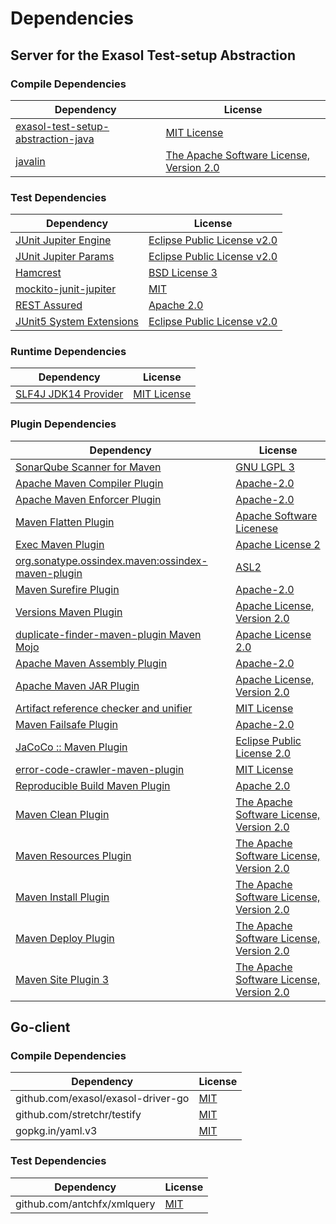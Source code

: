 <!-- @formatter:off -->
# Dependencies

## Server for the Exasol Test-setup Abstraction

### Compile Dependencies

| Dependency                              | License                                       |
| --------------------------------------- | --------------------------------------------- |
| [exasol-test-setup-abstraction-java][0] | [MIT License][1]                              |
| [javalin][2]                            | [The Apache Software License, Version 2.0][3] |

### Test Dependencies

| Dependency                     | License                           |
| ------------------------------ | --------------------------------- |
| [JUnit Jupiter Engine][4]      | [Eclipse Public License v2.0][5]  |
| [JUnit Jupiter Params][4]      | [Eclipse Public License v2.0][5]  |
| [Hamcrest][6]                  | [BSD License 3][7]                |
| [mockito-junit-jupiter][8]     | [MIT][9]                          |
| [REST Assured][10]             | [Apache 2.0][11]                  |
| [JUnit5 System Extensions][12] | [Eclipse Public License v2.0][13] |

### Runtime Dependencies

| Dependency                 | License           |
| -------------------------- | ----------------- |
| [SLF4J JDK14 Provider][14] | [MIT License][15] |

### Plugin Dependencies

| Dependency                                              | License                                       |
| ------------------------------------------------------- | --------------------------------------------- |
| [SonarQube Scanner for Maven][16]                       | [GNU LGPL 3][17]                              |
| [Apache Maven Compiler Plugin][18]                      | [Apache-2.0][19]                              |
| [Apache Maven Enforcer Plugin][20]                      | [Apache-2.0][19]                              |
| [Maven Flatten Plugin][21]                              | [Apache Software Licenese][19]                |
| [Exec Maven Plugin][22]                                 | [Apache License 2][19]                        |
| [org.sonatype.ossindex.maven:ossindex-maven-plugin][23] | [ASL2][3]                                     |
| [Maven Surefire Plugin][24]                             | [Apache-2.0][19]                              |
| [Versions Maven Plugin][25]                             | [Apache License, Version 2.0][19]             |
| [duplicate-finder-maven-plugin Maven Mojo][26]          | [Apache License 2.0][11]                      |
| [Apache Maven Assembly Plugin][27]                      | [Apache-2.0][19]                              |
| [Apache Maven JAR Plugin][28]                           | [Apache License, Version 2.0][19]             |
| [Artifact reference checker and unifier][29]            | [MIT License][30]                             |
| [Maven Failsafe Plugin][31]                             | [Apache-2.0][19]                              |
| [JaCoCo :: Maven Plugin][32]                            | [Eclipse Public License 2.0][33]              |
| [error-code-crawler-maven-plugin][34]                   | [MIT License][35]                             |
| [Reproducible Build Maven Plugin][36]                   | [Apache 2.0][3]                               |
| [Maven Clean Plugin][37]                                | [The Apache Software License, Version 2.0][3] |
| [Maven Resources Plugin][38]                            | [The Apache Software License, Version 2.0][3] |
| [Maven Install Plugin][39]                              | [The Apache Software License, Version 2.0][3] |
| [Maven Deploy Plugin][40]                               | [The Apache Software License, Version 2.0][3] |
| [Maven Site Plugin 3][41]                               | [The Apache Software License, Version 2.0][3] |

## Go-client

### Compile Dependencies

| Dependency                         | License   |
| ---------------------------------- | --------- |
| github.com/exasol/exasol-driver-go | [MIT][42] |
| github.com/stretchr/testify        | [MIT][43] |
| gopkg.in/yaml.v3                   | [MIT][44] |

### Test Dependencies

| Dependency                  | License   |
| --------------------------- | --------- |
| github.com/antchfx/xmlquery | [MIT][45] |

[0]: https://github.com/exasol/exasol-test-setup-abstraction-java/
[1]: https://github.com/exasol/exasol-test-setup-abstraction-java/blob/main/LICENSE
[2]: https://javalin.io/
[3]: http://www.apache.org/licenses/LICENSE-2.0.txt
[4]: https://junit.org/junit5/
[5]: https://www.eclipse.org/legal/epl-v20.html
[6]: http://hamcrest.org/JavaHamcrest/
[7]: http://opensource.org/licenses/BSD-3-Clause
[8]: https://github.com/mockito/mockito
[9]: https://github.com/mockito/mockito/blob/main/LICENSE
[10]: http://code.google.com/p/rest-assured
[11]: http://www.apache.org/licenses/LICENSE-2.0.html
[12]: https://github.com/itsallcode/junit5-system-extensions
[13]: http://www.eclipse.org/legal/epl-v20.html
[14]: http://www.slf4j.org
[15]: http://www.opensource.org/licenses/mit-license.php
[16]: http://sonarsource.github.io/sonar-scanner-maven/
[17]: http://www.gnu.org/licenses/lgpl.txt
[18]: https://maven.apache.org/plugins/maven-compiler-plugin/
[19]: https://www.apache.org/licenses/LICENSE-2.0.txt
[20]: https://maven.apache.org/enforcer/maven-enforcer-plugin/
[21]: https://www.mojohaus.org/flatten-maven-plugin/
[22]: https://www.mojohaus.org/exec-maven-plugin
[23]: https://sonatype.github.io/ossindex-maven/maven-plugin/
[24]: https://maven.apache.org/surefire/maven-surefire-plugin/
[25]: https://www.mojohaus.org/versions/versions-maven-plugin/
[26]: https://basepom.github.io/duplicate-finder-maven-plugin
[27]: https://maven.apache.org/plugins/maven-assembly-plugin/
[28]: https://maven.apache.org/plugins/maven-jar-plugin/
[29]: https://github.com/exasol/artifact-reference-checker-maven-plugin/
[30]: https://github.com/exasol/artifact-reference-checker-maven-plugin/blob/main/LICENSE
[31]: https://maven.apache.org/surefire/maven-failsafe-plugin/
[32]: https://www.jacoco.org/jacoco/trunk/doc/maven.html
[33]: https://www.eclipse.org/legal/epl-2.0/
[34]: https://github.com/exasol/error-code-crawler-maven-plugin/
[35]: https://github.com/exasol/error-code-crawler-maven-plugin/blob/main/LICENSE
[36]: http://zlika.github.io/reproducible-build-maven-plugin
[37]: http://maven.apache.org/plugins/maven-clean-plugin/
[38]: http://maven.apache.org/plugins/maven-resources-plugin/
[39]: http://maven.apache.org/plugins/maven-install-plugin/
[40]: http://maven.apache.org/plugins/maven-deploy-plugin/
[41]: http://maven.apache.org/plugins/maven-site-plugin/
[42]: https://github.com/exasol/exasol-driver-go/blob/v1.0.3/LICENSE
[43]: https://github.com/stretchr/testify/blob/v1.8.4/LICENSE
[44]: https://github.com/go-yaml/yaml/blob/v3.0.1/LICENSE
[45]: https://github.com/antchfx/xmlquery/blob/HEAD/LICENSE
